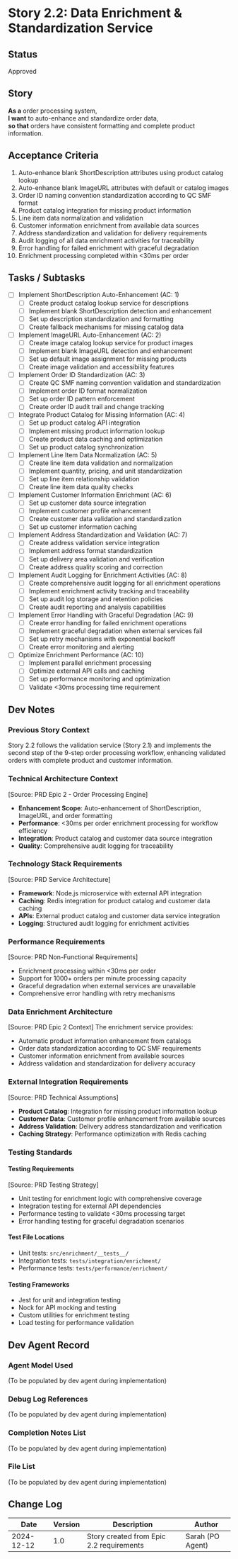 # Story 2.2: Data Enrichment & Standardization Service

## Status
Approved

## Story
**As a** order processing system,  
**I want** to auto-enhance and standardize order data,  
**so that** orders have consistent formatting and complete product information.

## Acceptance Criteria
1. Auto-enhance blank ShortDescription attributes using product catalog lookup
2. Auto-enhance blank ImageURL attributes with default or catalog images
3. Order ID naming convention standardization according to QC SMF format
4. Product catalog integration for missing product information
5. Line item data normalization and validation
6. Customer information enrichment from available data sources
7. Address standardization and validation for delivery requirements
8. Audit logging of all data enrichment activities for traceability
9. Error handling for failed enrichment with graceful degradation
10. Enrichment processing completed within <30ms per order

## Tasks / Subtasks

- [ ] Implement ShortDescription Auto-Enhancement (AC: 1)
  - [ ] Create product catalog lookup service for descriptions
  - [ ] Implement blank ShortDescription detection and enhancement
  - [ ] Set up description standardization and formatting
  - [ ] Create fallback mechanisms for missing catalog data

- [ ] Implement ImageURL Auto-Enhancement (AC: 2)
  - [ ] Create image catalog lookup service for product images
  - [ ] Implement blank ImageURL detection and enhancement
  - [ ] Set up default image assignment for missing products
  - [ ] Create image validation and accessibility features

- [ ] Implement Order ID Standardization (AC: 3)
  - [ ] Create QC SMF naming convention validation and standardization
  - [ ] Implement order ID format normalization
  - [ ] Set up order ID pattern enforcement
  - [ ] Create order ID audit trail and change tracking

- [ ] Integrate Product Catalog for Missing Information (AC: 4)
  - [ ] Set up product catalog API integration
  - [ ] Implement missing product information lookup
  - [ ] Create product data caching and optimization
  - [ ] Set up product catalog synchronization

- [ ] Implement Line Item Data Normalization (AC: 5)
  - [ ] Create line item data validation and normalization
  - [ ] Implement quantity, pricing, and unit standardization
  - [ ] Set up line item relationship validation
  - [ ] Create line item data quality checks

- [ ] Implement Customer Information Enrichment (AC: 6)
  - [ ] Set up customer data source integration
  - [ ] Implement customer profile enhancement
  - [ ] Create customer data validation and standardization
  - [ ] Set up customer information caching

- [ ] Implement Address Standardization and Validation (AC: 7)
  - [ ] Create address validation service integration
  - [ ] Implement address format standardization
  - [ ] Set up delivery area validation and verification
  - [ ] Create address quality scoring and correction

- [ ] Implement Audit Logging for Enrichment Activities (AC: 8)
  - [ ] Create comprehensive audit logging for all enrichment operations
  - [ ] Implement enrichment activity tracking and traceability
  - [ ] Set up audit log storage and retention policies
  - [ ] Create audit reporting and analysis capabilities

- [ ] Implement Error Handling with Graceful Degradation (AC: 9)
  - [ ] Create error handling for failed enrichment operations
  - [ ] Implement graceful degradation when external services fail
  - [ ] Set up retry mechanisms with exponential backoff
  - [ ] Create error monitoring and alerting

- [ ] Optimize Enrichment Performance (AC: 10)
  - [ ] Implement parallel enrichment processing
  - [ ] Optimize external API calls and caching
  - [ ] Set up performance monitoring and optimization
  - [ ] Validate <30ms processing time requirement

## Dev Notes

### Previous Story Context
Story 2.2 follows the validation service (Story 2.1) and implements the second step of the 9-step order processing workflow, enhancing validated orders with complete product and customer information.

### Technical Architecture Context
[Source: PRD Epic 2 - Order Processing Engine]
- **Enhancement Scope**: Auto-enhancement of ShortDescription, ImageURL, and order formatting
- **Performance**: <30ms per order enrichment processing for workflow efficiency
- **Integration**: Product catalog and customer data source integration
- **Quality**: Comprehensive audit logging for traceability

### Technology Stack Requirements
[Source: PRD Service Architecture]
- **Framework**: Node.js microservice with external API integration
- **Caching**: Redis integration for product catalog and customer data caching
- **APIs**: External product catalog and customer data service integration
- **Logging**: Structured audit logging for enrichment activities

### Performance Requirements
[Source: PRD Non-Functional Requirements]
- Enrichment processing within <30ms per order
- Support for 1000+ orders per minute processing capacity
- Graceful degradation when external services are unavailable
- Comprehensive error handling with retry mechanisms

### Data Enrichment Architecture
[Source: PRD Epic 2 Context]
The enrichment service provides:
- Automatic product information enhancement from catalogs
- Order data standardization according to QC SMF requirements
- Customer information enrichment from available sources
- Address validation and standardization for delivery accuracy

### External Integration Requirements
[Source: PRD Technical Assumptions]
- **Product Catalog**: Integration for missing product information lookup
- **Customer Data**: Customer profile enhancement from available sources
- **Address Validation**: Delivery address standardization and verification
- **Caching Strategy**: Performance optimization with Redis caching

### Testing Standards

#### Testing Requirements
[Source: PRD Testing Strategy]
- Unit testing for enrichment logic with comprehensive coverage
- Integration testing for external API dependencies
- Performance testing to validate <30ms processing target
- Error handling testing for graceful degradation scenarios

#### Test File Locations
- Unit tests: `src/enrichment/__tests__/`
- Integration tests: `tests/integration/enrichment/`
- Performance tests: `tests/performance/enrichment/`

#### Testing Frameworks
- Jest for unit and integration testing
- Nock for API mocking and testing
- Custom utilities for enrichment testing
- Load testing for performance validation

## Dev Agent Record

### Agent Model Used
(To be populated by dev agent during implementation)

### Debug Log References
(To be populated by dev agent during implementation)

### Completion Notes List
(To be populated by dev agent during implementation)

### File List
(To be populated by dev agent during implementation)

## Change Log

| Date | Version | Description | Author |
|------|---------|-------------|--------|
| 2024-12-12 | 1.0 | Story created from Epic 2.2 requirements | Sarah (PO Agent) |